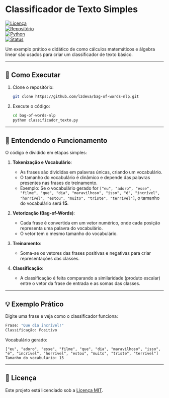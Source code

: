 # Classificador de Texto Simples

[![Licença](https://img.shields.io/badge/Licença-MIT-blue.svg)](LICENSE)  
[![Repositório](https://img.shields.io/badge/Repositório-GitHub-green.svg)](https://github.com/lzdeva/bag-of-words-nlp)  
[![Python](https://img.shields.io/badge/Python-3.x-blue.svg)](https://www.python.org/)  
[![Status](https://img.shields.io/badge/Status-Em%20Desenvolvimento-orange.svg)](https://github.com/lzdeva/bag-of-words-nlp)

Um exemplo prático e didático de como cálculos matemáticos e álgebra linear são usados para criar um classificador de texto básico.

---

## 🚀 Como Executar

1. Clone o repositório:

   ```bash
   git clone https://github.com/lzdeva/bag-of-words-nlp.git
   ```

2. Execute o código:
   ```bash
   cd bag-of-words-nlp
   python classificador_texto.py
   ```

---

## 🧠 Entendendo o Funcionamento

O código é dividido em etapas simples:

1. **Tokenização e Vocabulário**:

   - As frases são divididas em palavras únicas, criando um vocabulário.
   - O tamanho do vocabulário é dinâmico e depende das palavras presentes nas frases de treinamento.
   - Exemplo: Se o vocabulário gerado for `["eu", "adoro", "esse", "filme", "que", "dia", "maravilhoso", "isso", "é", "incrível", "horrível", "estou", "muito", "triste", "terrível"]`, o tamanho do vocabulário será **15**.

2. **Vetorização (Bag-of-Words)**:

   - Cada frase é convertida em um vetor numérico, onde cada posição representa uma palavra do vocabulário.
   - O vetor tem o mesmo tamanho do vocabulário.

3. **Treinamento**:

   - Soma-se os vetores das frases positivas e negativas para criar representações das classes.

4. **Classificação**:
   - A classificação é feita comparando a similaridade (produto escalar) entre o vetor da frase de entrada e as somas das classes.

---

## 💡 Exemplo Prático

Digite uma frase e veja como o classificador funciona:

```bash
Frase: "Que dia incrível!"
Classificação: Positivo
```

Vocabulário gerado:

```
["eu", "adoro", "esse", "filme", "que", "dia", "maravilhoso", "isso", "é", "incrível", "horrível", "estou", "muito", "triste", "terrível"]
Tamanho do vocabulário: 15
```

---

## 📜 Licença

Este projeto está licenciado sob a [Licença MIT](LICENSE).
